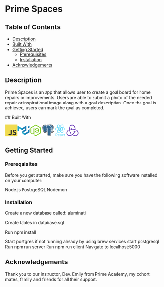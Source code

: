     
# Prime Spaces

## Table of Contents

- [Description](#description)
- [Built With](#built-with)
- [Getting Started](#getting-started)
  - [Prerequisites](#prerequisites)
  - [Installation](#installation)
- [Acknowledgements](#acknowledgements)


## Description

Prime Spaces is an app that allows user to create a goal board for home repairs or improvements. Users are able to submit a photo of the needed repair or inspirational image along with a goal description. Once the goal is achieved, users can mark the goal as completed.  


<img src="" />## Built With

<a href="https://developer.mozilla.org/en-US/docs/Web/JavaScript"><img src="https://raw.githubusercontent.com/devicons/devicon/master/icons/javascript/javascript-original.svg" height="40px" width="40px" /></a><a href="https://material-ui.com/"><img src="https://raw.githubusercontent.com/devicons/devicon/master/icons/materialui/materialui-original.svg" height="40px" width="40px" /></a><a href="https://nodejs.org/en/"><img src="https://raw.githubusercontent.com/devicons/devicon/master/icons/nodejs/nodejs-original.svg" height="40px" width="40px" /></a><a href="https://www.postgresql.org/"><img src="https://raw.githubusercontent.com/devicons/devicon/master/icons/postgresql/postgresql-original.svg" height="40px" width="40px" /></a><a href="https://reactjs.org/"><img src="https://raw.githubusercontent.com/devicons/devicon/master/icons/react/react-original-wordmark.svg" height="40px" width="40px" /></a><a href="https://redux.js.org/"><img src="https://raw.githubusercontent.com/devicons/devicon/master/icons/redux/redux-original.svg" height="40px" width="40px" /></a>

## Getting Started



### Prerequisites

Before you get started, make sure you have the following software installed on your computer:

Node.js
PostrgeSQL
Nodemon

### Installation

Create a new database called: 
aluminati

Create tables in database.sql 

Run npm install

Start postgres if not running already by using brew services start postgresql
Run npm run server
Run npm run client
Navigate to localhost:5000


## Acknowledgements

Thank you to our instructor, Dev. Emily from Prime Academy, my cohort mates, family and friends for all their support. 


